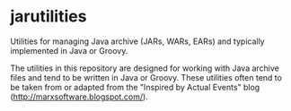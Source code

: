 # jarutilities
Utilities for managing Java archive (JARs, WARs, EARs) and typically implemented in Java or Groovy.

The utilities in this repository are designed for working with Java archive files and tend to be written in Java or Groovy. These utilities often tend to be taken from or adapted from the "Inspired by Actual Events" blog (http://marxsoftware.blogspot.com/). 
